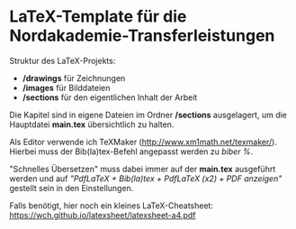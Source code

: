 # LaTeX-Template für die Nordakademie-Transferleistungen

Struktur des LaTeX-Projekts:

 - **/drawings** für Zeichnungen
 - **/images** für Bilddateien
 - **/sections** für den eigentlichen Inhalt der Arbeit
 
Die Kapitel sind in eigene Dateien im Ordner **/sections** ausgelagert, um die Hauptdatei **main.tex** übersichtlich zu halten.

Als Editor verwende ich TeXMaker (http://www.xm1math.net/texmaker/). Hierbei muss der Bib(la)tex-Befehl angepasst werden zu *biber %*.

"Schnelles Übersetzen" muss dabei immer auf der **main.tex** ausgeführt werden und auf *"PdfLaTeX + Bib(la)tex + PdfLaTeX (x2) + PDF anzeigen"* gestellt sein in den Einstellungen.

Falls benötigt, hier noch ein kleines LaTeX-Cheatsheet: https://wch.github.io/latexsheet/latexsheet-a4.pdf
